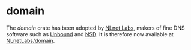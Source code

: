 # domain

The _domain_ crate has been adopted by [NLnet Labs],
makers of fine DNS software such as [Unbound] and [NSD].
It is therefore now available at [NLnetLabs/domain].

[NLnet Labs]: https://nlnetlabs.nl/
[Unbound]: https://nlnetlabs.nl/projects/unbound/about/
[NSD]: https://nlnetlabs.nl/projects/nsd/about/
[NLnetLabs/domain]: https://github.com/NLnetLabs/domain

